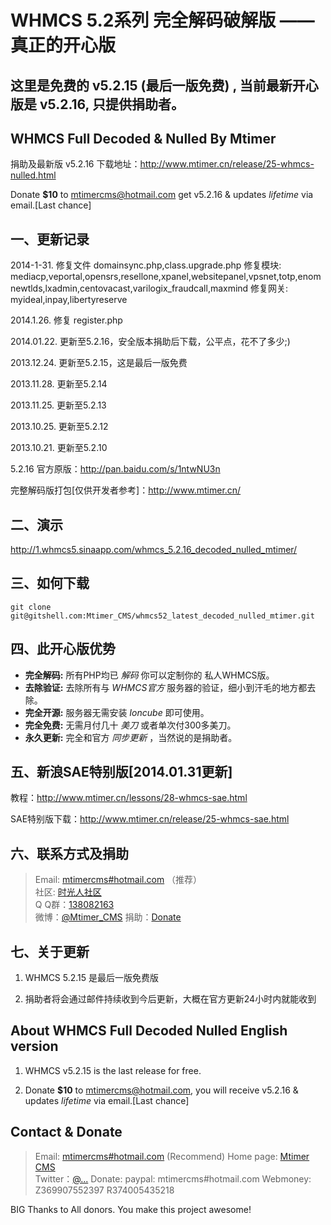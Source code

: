 <h1>WHMCS 5.2系列 完全解码破解版 —— 真正的开心版</h1>

<h2>这里是免费的 v5.2.15 (最后一版免费) , 当前最新开心版是 v5.2.16, 只提供捐助者。</h2>

<h2>WHMCS Full Decoded & Nulled By Mtimer</h2>

捐助及最新版 v5.2.16 下载地址：http://www.mtimer.cn/release/25-whmcs-nulled.html 

Donate <b>$10</b> to mtimercms@hotmail.com get v5.2.16 & updates *lifetime* via email.[Last chance]

## 一、更新记录

2014-1-31. 修复文件 domainsync.php,class.upgrade.php
		   修复模块: mediacp,veportal,opensrs,resellone,xpanel,websitepanel,vpsnet,totp,enomnewtlds,lxadmin,centovacast,varilogix_fraudcall,maxmind
		   修复网关: myideal,inpay,libertyreserve

2014.1.26. 修复 register.php

2014.01.22. 更新至5.2.16，安全版本捐助后下载，公平点，花不了多少;)

2013.12.24. 更新至5.2.15，这是最后一版免费

2013.11.28. 更新至5.2.14

2013.11.25. 更新至5.2.13

2013.10.25. 更新至5.2.12

2013.10.21. 更新至5.2.10

5.2.16 官方原版：http://pan.baidu.com/s/1ntwNU3n

完整解码版打包[仅供开发者参考]：http://www.mtimer.cn/



## 二、演示

http://1.whmcs5.sinaapp.com/whmcs_5.2.16_decoded_nulled_mtimer/



## 三、如何下载

	git clone git@gitshell.com:Mtimer_CMS/whmcs52_latest_decoded_nulled_mtimer.git



## 四、此开心版优势

<ul>
<li><strong>完全解码:</strong> 所有PHP均已 <em>解码</em> 你可以定制你的 私人WHMCS版。</li>
<li><strong>去除验证:</strong> 去除所有与 <em>WHMCS官方</em> 服务器的验证，细小到汗毛的地方都去除。</li>
<li><strong>完全开源:</strong> 服务器无需安装 <em>Ioncube</em> 即可使用。</li>
<li><strong>完全免费:</strong> 无需月付几十 <em>美刀</em> 或者单次付300多美刀。</li>
<li><strong>永久更新:</strong> 完全和官方 <em>同步更新</em> ，当然说的是捐助者。</li>
</ul>


## 五、新浪SAE特别版[2014.01.31更新]

教程：http://www.mtimer.cn/lessons/28-whmcs-sae.html

SAE特别版下载：http://www.mtimer.cn/release/25-whmcs-sae.html

## 六、联系方式及捐助

> Email: [mtimercms#hotmail.com](mtimercms#hotmail.com) （推荐）  
> 社区: [时光人社区](http://www.mtimer.cn/)  
> Q Q群：[138082163](http://shang.qq.com/wpa/qunwpa?idkey=520e53ac7acc04d489a801aa55a69c9a6e3df06e1fea1b0b0f3ca936627cca52)  
> 微博：[@Mtimer_CMS](http://weibo.com/u/3488979130)
> 捐助：[Donate](http://t.cn/8FwJr5Z)


## 七、关于更新

1. WHMCS 5.2.15 是最后一版免费版

2. 捐助者将会通过邮件持续收到今后更新，大概在官方更新24小时内就能收到


## About WHMCS Full Decoded Nulled English version

1. WHMCS v5.2.15 is the last release for free.

2. Donate <b>$10</b> to mtimercms@hotmail.com, you will receive v5.2.16 & updates *lifetime* via email.[Last chance]


## Contact & Donate

> Email: [mtimercms#hotmail.com](mtimercms#hotmail.com) (Recommend) 
> Home page: [Mtimer CMS](http://www.mtimer.net/)  
> Twitter：[@...](http://#)
> Donate: paypal: mtimercms#hotmail.com Webmoney: Z369907552397  R374005435218


BIG Thanks to All donors. You make this project awesome!